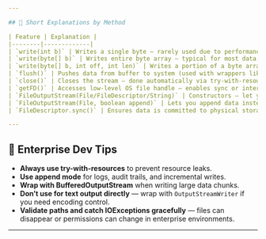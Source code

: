 ```yaml
---

## 📘 Short Explanations by Method

| Feature | Explanation |
|--------|-------------|
| `write(int b)` | Writes a single byte — rarely used due to performance. |
| `write(byte[] b)` | Writes entire byte array — typical for most data. |
| `write(byte[] b, int off, int len)` | Writes a portion of a byte array — great for stream-based or partial processing. |
| `flush()` | Pushes data from buffer to system (used with wrappers like `BufferedOutputStream`). |
| `close()` | Closes the stream — done automatically via try-with-resources. |
| `getFD()` | Accesses low-level OS file handle — enables sync or interop. |
| `FileOutputStream(File/FileDescriptor/String)` | Constructors — let you control how and where to write. |
| `FileOutputStream(File, boolean append)` | Lets you append data instead of overwriting. |
| `FileDescriptor.sync()` | Ensures data is committed to physical storage (advanced durability use case). |

---
```


## 💼 Enterprise Dev Tips

- **Always use try-with-resources** to prevent resource leaks.
- **Use append mode** for logs, audit trails, and incremental writes.
- **Wrap with BufferedOutputStream** when writing large data chunks.
- **Don’t use for text output directly** — wrap with `OutputStreamWriter` if you need encoding control.
- **Validate paths and catch IOExceptions gracefully** — files can disappear or permissions can change in enterprise environments.

---

